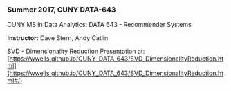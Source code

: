 ### Summer 2017, CUNY DATA-643
 
CUNY MS in Data Analytics: DATA 643 - Recommender Systems

__Instructor:__  Dave Stern, Andy Catlin

SVD - Dimensionality Reduction Presentation at: 
[https://wwells.github.io/CUNY_DATA_643/SVD_DimensionalityReduction.html](https://wwells.github.io/CUNY_DATA_643/SVD_DimensionalityReduction.html#/)